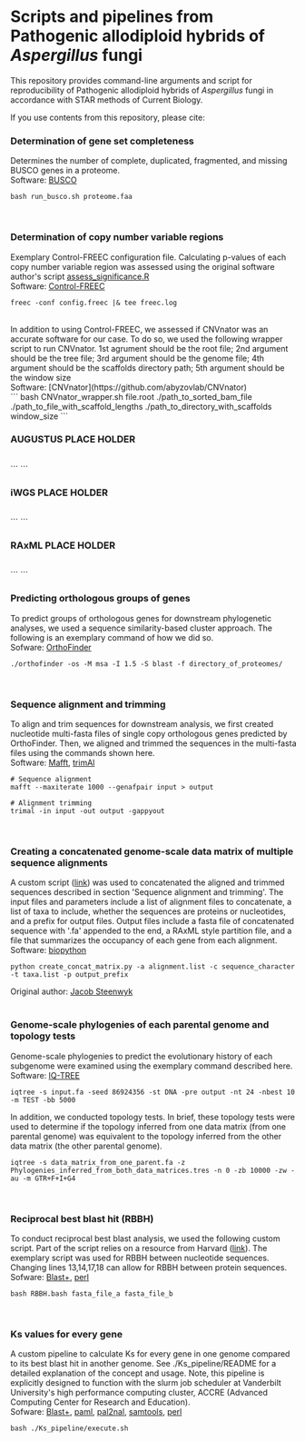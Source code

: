 # Scripts and pipelines from Pathogenic allodiploid hybrids of <i>Aspergillus</i> fungi

This repository provides command-line arguments and script for reproducibility of Pathogenic allodiploid hybrids of <i>Aspergillus</i> fungi in accordance with STAR methods of Current Biology.

If you use contents from this repository, please cite:


### Determination of gene set completeness
Determines the number of complete, duplicated, fragmented, and missing BUSCO genes in a proteome.<br />
Software: [BUSCO](https://busco.ezlab.org/)<br />
```
bash run_busco.sh proteome.faa
```
<br />

### Determination of copy number variable regions
Exemplary Control-FREEC configuration file. Calculating p-values of each copy number variable region was assessed using the original software author's script [assess_significance.R](http://boevalab.inf.ethz.ch/FREEC/)<br />
Software: [Control-FREEC](http://boevalab.inf.ethz.ch/FREEC/)<br />
```
freec -conf config.freec |& tee freec.log
```
<br />
In addition to using Control-FREEC, we assessed if CNVnator was an accurate software for our case. To do so, we used the following wrapper script to run CNVnator. 1st agrument should be the root file; 2nd argument should be the tree file; 3rd argument should be the genome file; 4th argument should be the scaffolds directory path; 5th argument should be the window size<br />
Software: [CNVnator](https://github.com/abyzovlab/CNVnator)<br />
```
bash CNVnator_wrapper.sh file.root ./path_to_sorted_bam_file ./path_to_file_with_scaffold_lengths ./path_to_directory_with_scaffolds window_size
```
<br />

### AUGUSTUS PLACE HOLDER 
<br />
```
```
<br />

### iWGS PLACE HOLDER 
<br />
```
```
<br />

### RAxML PLACE HOLDER 
<br />
```
```
<br />

### Predicting orthologous groups of genes
To predict groups of orthologous genes for downstream phylogenetic analyses, we used a sequence similarity-based cluster approach. The following is an exemplary command of how we did so.<br />
Sofware: [OrthoFinder](https://github.com/davidemms/OrthoFinder/releases)<br />
```
./orthofinder -os -M msa -I 1.5 -S blast -f directory_of_proteomes/
```
<br />

### Sequence alignment and trimming
To align and trim sequences for downstream analysis, we first created nucleotide multi-fasta files of single copy orthologous genes predicted by OrthoFinder. Then, we aligned and trimmed the sequences in the multi-fasta files using the commands shown here.<br />
Software: [Mafft](https://mafft.cbrc.jp/alignment/software/), [trimAl](http://trimal.cgenomics.org/)<br />
```
# Sequence alignment
mafft --maxiterate 1000 --genafpair input > output 

# Alignment trimming
trimal -in input -out output -gappyout
```
<br />

### Creating a concatenated genome-scale data matrix of multiple sequence alignments
A custom script ([link](https://raw.githubusercontent.com/JLSteenwyk/Phylogenetic_scripts/master/create_concat_matrix.py)) was used to concatenated the aligned and trimmed sequences described in section 'Sequence alignment and trimming'. The input files and parameters include a list of alignment files to concatenate, a list of taxa to include, whether the sequences are proteins or nucleotides, and a prefix for output files. Output files include a fasta file of concatenated sequence with '.fa' appended to the end, a RAxML style partition file, and a file that summarizes the occupancy of each gene from each alignment. 
Software: [biopython](https://biopython.org/)
```
python create_concat_matrix.py -a alignment.list -c sequence_character -t taxa.list -p output_prefix
```
Original author: [Jacob Steenwyk](https://jlsteenwyk.github.io/)
<br /><br />

### Genome-scale phylogenies of each parental genome and topology tests
Genome-scale phylogenies to predict the evolutionary history of each subgenome were examined using the exemplary command described here.<br />
Software: [IQ-TREE](http://www.iqtree.org/)<br />
```
iqtree -s input.fa -seed 86924356 -st DNA -pre output -nt 24 -nbest 10 -m TEST -bb 5000
```
In addition, we conducted topology tests. In brief, these topology tests were used to determine if the topology inferred from one data matrix (from one parental genome) was equivalent to the topology inferred from the other data matrix (the other parental genome).
```
iqtree -s data_matrix_from_one_parent.fa -z Phylogenies_inferred_from_both_data_matrices.tres -n 0 -zb 10000 -zw -au -m GTR+F+I+G4
```
<br />

### Reciprocal best blast hit (RBBH)
To conduct reciprocal best blast analysis, we used the following custom script. Part of the script relies on a resource from Harvard ([link](http://archive.sysbio.harvard.edu/csb/resources/computational/scriptome/UNIX/Protocols/Sequences.html)). The exemplary script was used for RBBH between nucleotide sequences. Changing lines 13,14,17,18 can allow for RBBH between protein sequences.<br />
Sofware: [Blast+](https://blast.ncbi.nlm.nih.gov/Blast.cgi?PAGE_TYPE=BlastDocs&DOC_TYPE=Download), [perl](https://www.perl.org/)<br />
```
bash RBBH.bash fasta_file_a fasta_file_b
```
<br />

### Ks values for every gene
A custom pipeline to calculate Ks for every gene in one genome compared to its best blast hit in another genome. See ./Ks_pipeline/README for a detailed explanation of the concept and usage. Note, this pipeline is explicitly designed to function with the slurm job scheduler at Vanderbilt University's high performance computing cluster, ACCRE (Advanced Computing Center for Research and Education).<br />
Sofware: [Blast+](https://blast.ncbi.nlm.nih.gov/Blast.cgi?PAGE_TYPE=BlastDocs&DOC_TYPE=Download), [paml](http://abacus.gene.ucl.ac.uk/software/paml.html), [pal2nal](https://www.ncbi.nlm.nih.gov/pmc/articles/PMC1538804/), [samtools](http://www.htslib.org/download/), [perl](https://www.perl.org/)<br />
```
bash ./Ks_pipeline/execute.sh
```




